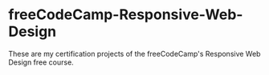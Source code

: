 # freeCodeCamp-Responsive-Web-Design
These are my certification projects of the freeCodeCamp's Responsive Web Design free course.

